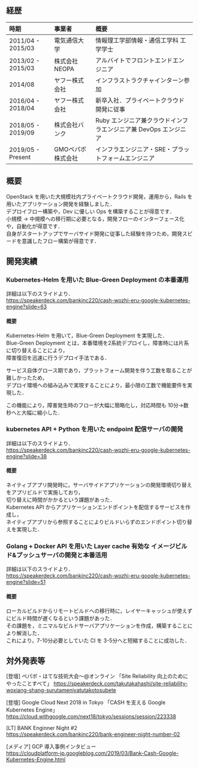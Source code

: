 ## 経歴

|  時期 |  事業者  |  概要  |
| :--- | :--- | :--- |
|  2011/04 - 2015/03 | 電気通信大学 | 情報理工学部情報・通信工学科 工学学士 |
|  2013/02 - 2015/03 | 株式会社NEOPA | アルバイトでフロントエンドエンジニア |
|  2014/08 | ヤフー株式会社 | インフラストラクチャインターン参加 |
|  2016/04 - 2018/04 | ヤフー株式会社 | 新卒入社．プライベートクラウド開発に従事 |
|  2018/05 - 2019/09 | 株式会社バンク | Ruby エンジニア兼クラウドインフラエンジニア兼 DevOps エンジニア |
|  2019/05 - Present | GMOペパボ株式会社 | インフラエンジニア・SRE・プラットフォームエンジニア |

## 概要

OpenStack を用いた大規模社内プライベートクラウド開発，運用から，Rails を用いたアプリケーション開発を経験しました．  
デプロイフロー構築や，Dev に優しい Ops を構築することが得意です．  
小規模 → 中規模への移行期に必要となる，開発フローのインターフェース化や，自動化が得意です．  
自身がスタートアップでサーバサイド開発に従事した経験を持つため，開発スピードを意識したフロー構築が得意です．

## 開発実績

### Kubernetes-Helm を用いた Blue-Green Deployment の本番運用

詳細は以下のスライドより．  
https://speakerdeck.com/bankinc220/cash-wozhi-eru-google-kubernetes-engine?slide=63

#### 概要

Kubernetes-Helm を用いて，Blue-Green Deployment を実現した．  
Blue-Green Deployment とは，本番環境を2系統デプロイし，障害時には片系に切り替えることにより，  
障害復旧を迅速に行うデプロイ手法である．  

サービス自体グロース期であり，プラットフォーム開発を伴う工数を取ることが難しかったため，  
デプロイ環境への組み込みで実現することにより，最小限の工数で機能要件を実現した．  

この機能により，障害発生時のフローが大幅に簡略化し，対応時間も 10分→数秒へと大幅に縮小した．  

### kubernetes API + Python を用いた endpoint 配信サーバの開発

詳細は以下のスライドより．  
https://speakerdeck.com/bankinc220/cash-wozhi-eru-google-kubernetes-engine?slide=38

#### 概要

ネイティブアプリ開発時に，サーバサイドアプリケーションの開発環境切り替えをアプリビルドで実施しており，  
切り替えに時間がかかるという課題があった．  
Kubernetes API からアプリケーションエンドポイントを配信するサービスを作成し，  
ネイティブアプリから参照することによりビルドいらずのエンドポイント切り替えを実現した．  

### Golang + Docker API を用いた Layer cache 有効な イメージビルド&プッシュサーバの開発と本番活用

詳細は以下のスライドより．  
https://speakerdeck.com/bankinc220/cash-wozhi-eru-google-kubernetes-engine?slide=51

#### 概要

ローカルビルドからリモートビルドへの移行時に，レイヤーキャッシュが使えずにビルド時間が遅くなるという課題があった．  
その課題を，ミニマルなビルドサーバアプリケーションを作成，構築することにより解消した．  
これにより，7-10分必要としていた CI を 3-5分へと短縮することに成功した．  

## 対外発表等

[登壇] ペパボ・はてな技術大会〜@オンライン 「Site Reliability 向上のためにやったことすべて」
https://speakerdeck.com/takutakahashi/site-reliability-woxiang-shang-surutameniyatutakotosubete

[登壇] Google Cloud Next 2018 in Tokyo 「CASH を支える Google Kubernetes Engine」
https://cloud.withgoogle.com/next18/tokyo/sessions/session/223338

[LT] BANK Enginner Night #2  
https://speakerdeck.com/bankinc220/bank-engineer-night-number-02

[メディア] GCP 導入事例インタビュー  
https://cloudplatform-jp.googleblog.com/2019/03/Bank-Cash-Google-Kubernetes-Engine.html
